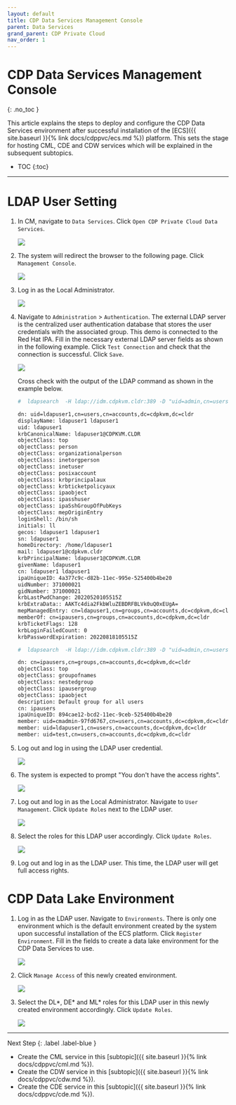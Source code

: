 ```yaml
---
layout: default
title: CDP Data Services Management Console
parent: Data Services
grand_parent: CDP Private Cloud
nav_order: 1
---
```


# CDP Data Services Management Console
{: .no_toc }

This article explains the steps to deploy and configure the CDP Data Services environment after successful installation of the [ECS]({{ site.baseurl }}{% link docs/cdppvc/ecs.md %}) platform. This sets the stage for hosting CML, CDE and CDW services which will be explained in the subsequent subtopics.

- TOC
{:toc}

---

# LDAP User Setting

1. In CM, navigate to `Data Services`. Click `Open CDP Private Cloud Data Services`. 

    ![](../../assets/images/dsconsole/cmds.png)
    
2. The system will redirect the browser to the following page. Click `Management Console`.   

    ![](../../assets/images/dsconsole/dsmenu.png)

3. Log in as the Local Administrator.

    ![](../../assets/images/dsconsole/dslogin.png)
    
4. Navigate to `Administration` > `Authentication`. The external LDAP server is the centralized user authentication database that stores the user credentials with the associated group. This demo is connected to the Red Hat IPA. Fill in the necessary external LDAP server fields as shown in the following example. Click `Test Connection` and check that the connection is successful. Click `Save`.

    ![](../../assets/images/dsconsole/dsldapconfig.png)
    
    
    Cross check with the output of the LDAP command as shown in the example below.

    ```bash
    #  ldapsearch  -H ldap://idm.cdpkvm.cldr:389 -D "uid=admin,cn=users,cn=accounts,dc=cdpkvm,dc=cldr" -w 'rootroot' -b "cn=users,cn=accounts,dc=cdpkvm,dc=cldr" '(&(uid=ldapuser1))' | grep -v "#"

    dn: uid=ldapuser1,cn=users,cn=accounts,dc=cdpkvm,dc=cldr
    displayName: ldapuser1 ldapuser1
    uid: ldapuser1
    krbCanonicalName: ldapuser1@CDPKVM.CLDR
    objectClass: top
    objectClass: person
    objectClass: organizationalperson
    objectClass: inetorgperson
    objectClass: inetuser
    objectClass: posixaccount
    objectClass: krbprincipalaux
    objectClass: krbticketpolicyaux
    objectClass: ipaobject
    objectClass: ipasshuser
    objectClass: ipaSshGroupOfPubKeys
    objectClass: mepOriginEntry
    loginShell: /bin/sh
    initials: ll
    gecos: ldapuser1 ldapuser1
    sn: ldapuser1
    homeDirectory: /home/ldapuser1
    mail: ldapuser1@cdpkvm.cldr
    krbPrincipalName: ldapuser1@CDPKVM.CLDR
    givenName: ldapuser1
    cn: ldapuser1 ldapuser1
    ipaUniqueID: 4a377c9c-d82b-11ec-995e-525400b4be20
    uidNumber: 371000021
    gidNumber: 371000021
    krbLastPwdChange: 20220520105515Z
    krbExtraData:: AAKTc4dia2FkbWluZEBDRFBLVk0uQ0xEUgA=
    mepManagedEntry: cn=ldapuser1,cn=groups,cn=accounts,dc=cdpkvm,dc=cldr
    memberOf: cn=ipausers,cn=groups,cn=accounts,dc=cdpkvm,dc=cldr
    krbTicketFlags: 128
    krbLoginFailedCount: 0
    krbPasswordExpiration: 20220818105515Z
    ```
    
    ```bash
    #  ldapsearch  -H ldap://idm.cdpkvm.cldr:389 -D "uid=admin,cn=users,cn=accounts,dc=cdpkvm,dc=cldr" -w 'rootroot' -b "cn=groups,cn=accounts,dc=cdpkvm,dc=cldr" '(&(member=uid=ldapuser1,cn=users,cn=accounts,dc=cdpkvm,dc=cldr))' | grep -v "#"

    dn: cn=ipausers,cn=groups,cn=accounts,dc=cdpkvm,dc=cldr
    objectClass: top
    objectClass: groupofnames
    objectClass: nestedgroup
    objectClass: ipausergroup
    objectClass: ipaobject
    description: Default group for all users
    cn: ipausers
    ipaUniqueID: 894cae12-bcd2-11ec-9ceb-525400b4be20
    member: uid=cmadmin-97fd6767,cn=users,cn=accounts,dc=cdpkvm,dc=cldr
    member: uid=ldapuser1,cn=users,cn=accounts,dc=cdpkvm,dc=cldr
    member: uid=test,cn=users,cn=accounts,dc=cdpkvm,dc=cldr
    ```
    
5. Log out and log in using the LDAP user credential.    

    ![](../../assets/images/dsconsole/cdpldaplogin.png)
    
6. The system is expected to prompt "You don't have the access rights".    
    
    ![](../../assets/images/dsconsole/cdpldapnorole.png)

7. Log out and log in as the Local Administrator. Navigate to `User Management`. Click `Update Roles` next to the LDAP user. 

    ![](../../assets/images/dsconsole/cdpldapupdaterole.png)
    

8. Select the roles for this LDAP user accordingly. Click `Update Roles`.

    ![](../../assets/images/dsconsole/cdpselectrole.png)
    

9. Log out and log in as the LDAP user. This time, the LDAP user will get full access rights.


# CDP Data Lake Environment

1. Log in as the LDAP user. Navigate to `Environments`. There is only one environment which is the default environment created by the system upon successful installation of the ECS platform. Click `Register Environment`. Fill in the fields to create a data lake environment for the CDP Data Services to use.
    
    ![](../../assets/images/dsconsole/dsregistration.png)
        

2. Click `Manage Access` of this newly created environment.

    ![](../../assets/images/dsconsole/dsenv.png)
    

3. Select the DL*, DE* and ML* roles for this LDAP user in this newly created environment accordingly. Click `Update Roles`.

    ![](../../assets/images/dsconsole/dsroles.png)
    

---    
   Next Step
   {: .label .label-blue } 
   
- Create the CML service in this [subtopic]({{ site.baseurl }}{% link docs/cdppvc/cml.md %}).
- Create the CDW service in this [subtopic]({{ site.baseurl }}{% link docs/cdppvc/cdw.md %}).
- Create the CDE service in this [subtopic]({{ site.baseurl }}{% link docs/cdppvc/cde.md %}).
    

    
    

    
    
